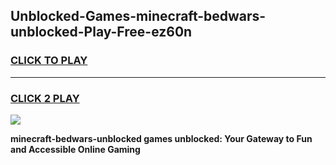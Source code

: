 
## Unblocked-Games-minecraft-bedwars-unblocked-Play-Free-ez60n
<h3>
<a href="https://premium76.site?title=minecraft-bedwars-unblocked&ref=18A1">CLICK TO PLAY</a></h3>
<hr>

<h3>
<a href="https://premium76.site?title=minecraft-bedwars-unblocked&ref=18A1">CLICK 2 PLAY</a>
  
</h3>

<a href="https://premium76.site?title=minecraft-bedwars-unblocked&ref=18A1"><img src="https://clearcache.store/games.png"></a>


**minecraft-bedwars-unblocked games unblocked: Your Gateway to Fun and Accessible Online Gaming**
